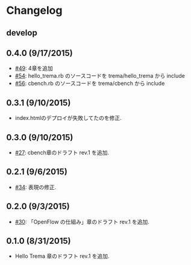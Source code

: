 # Changelog

## develop


## 0.4.0 (9/17/2015)
* [#49](https://github.com/yasuhito/trema-book/pull/49): 4章を追加
* [#54](https://github.com/yasuhito/trema-book/pull/54): hello\_trema.rb のソースコードを trema/hello_trema から include
* [#56](https://github.com/yasuhito/trema-book/pull/56): cbench.rb のソースコードを trema/cbench から include


## 0.3.1 (9/10/2015)
* index.htmlのデプロイが失敗してたのを修正.


## 0.3.0 (9/10/2015)
* [#27](https://github.com/yasuhito/trema-book/pull/27): cbench章のドラフト rev.1 を追加.


## 0.2.1 (9/6/2015)
* [#34](https://github.com/yasuhito/trema-book/pull/34): 表現の修正.


## 0.2.0 (9/3/2015)
* [#30](https://github.com/yasuhito/trema-book/pull/30): 「OpenFlow の仕組み」章のドラフト rev.1 を追加.


## 0.1.0 (8/31/2015)
* Hello Trema 章のドラフト rev.1 を追加.
